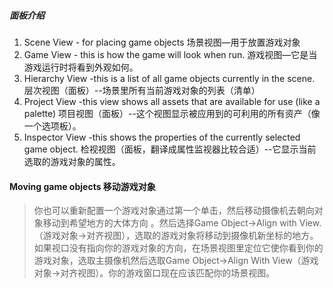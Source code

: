 
##### 面板介绍
1. Scene View - for placing game objects  场景视图—用于放置游戏对象
2. Game View - this is how the game will look when run. 游戏视图—它是当游戏运行时将看到外观如何。
3. Hierarchy View -this is a list of all game objects currently in the scene. 层次视图（面板）--场景里所有当前游戏对象的列表（清单）
4. Project View -this view shows all assets that are available for use (like a palette) 项目视图（面板）--这个视图显示被应用到的可利用的所有资产（像一个选项板）。
5. Inspector View -this shows the properties of the currently selected game object. 检视视图（面板，翻译成属性监视器比较合适）--它显示当前选取的游戏对象的属性。



#### Moving game objects 移动游戏对象

> 你也可以重新配置一个游戏对象通过第一个单击，然后移动摄像机去朝向对象移动到希望地方的大体方向 。然后选择Game Object->Align with View.（游戏对象->对齐视图），选取的游戏对象将移动到摄像机新坐标的地方。
> 如果视口没有指向你的游戏对象的方向，在场景视图里定位它使你看到你的游戏对象，选取主摄像机然后选取Game Object->Align With View（游戏对象->对齐视图）。你的游戏窗口现在应该匹配你的场景视图。



